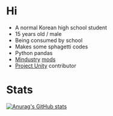 # Hi
 - A normal Korean high school student
 - 15 years old / male
 - Being consumed by school
 - Makes some sphagetti codes
 - Python pandas
 - [Mindustry](https://github.com/Anuken/Mindustry) [mods](https://github.com/topics/mindustry-mod)
 - [Project Unity](https://github.com/AvantTeam/ProjectUnityPublic) contributor
 
 # Stats
 [![Anurag's GitHub stats](https://github-readme-stats.vercel.app/api?username=AshesKaiser-KR)](https://github.com/anuraghazra/github-readme-stats)
